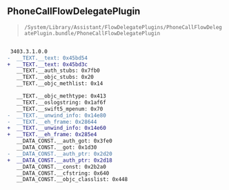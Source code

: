 ## PhoneCallFlowDelegatePlugin

> `/System/Library/Assistant/FlowDelegatePlugins/PhoneCallFlowDelegatePlugin.bundle/PhoneCallFlowDelegatePlugin`

```diff

 3403.3.1.0.0
-  __TEXT.__text: 0x45bd54
+  __TEXT.__text: 0x45bd3c
   __TEXT.__auth_stubs: 0x7fb0
   __TEXT.__objc_stubs: 0x20
   __TEXT.__objc_methlist: 0x14

   __TEXT.__objc_methtype: 0x413
   __TEXT.__oslogstring: 0x1af6f
   __TEXT.__swift5_mpenum: 0x70
-  __TEXT.__unwind_info: 0x14e80
-  __TEXT.__eh_frame: 0x28644
+  __TEXT.__unwind_info: 0x14e60
+  __TEXT.__eh_frame: 0x285e4
   __DATA_CONST.__auth_got: 0x3fe0
   __DATA_CONST.__got: 0x1d30
-  __DATA_CONST.__auth_ptr: 0x2d20
+  __DATA_CONST.__auth_ptr: 0x2d18
   __DATA_CONST.__const: 0x2b2a0
   __DATA_CONST.__cfstring: 0x640
   __DATA_CONST.__objc_classlist: 0x448

```
